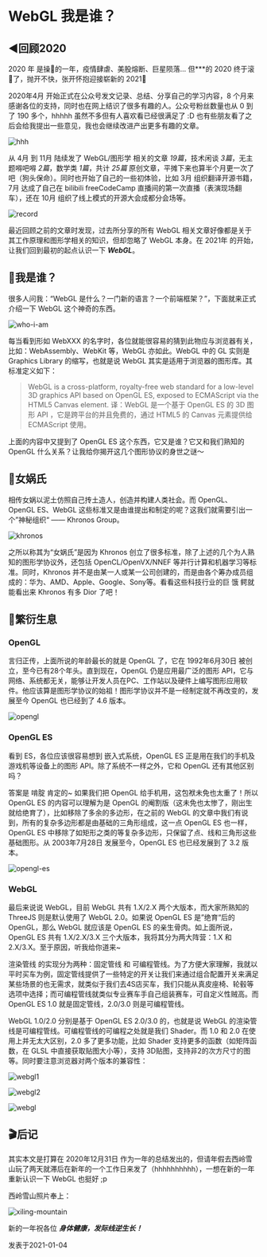 # WebGL 我是谁？

## ◀️回顾2020

2020 年 是操🥚的一年，疫情肆虐、美股熔断、巨星陨落... 但***的 2020 终于滚🥚了，抛开不快，张开怀抱迎接崭新的 2021🎊

2020年4月 开始正式在公众号发文记录、总结、分享自己的学习内容，8 个月来感谢各位的支持，同时也在网上结识了很多有趣的人。公众号粉丝数量也从 0 到了 190 多个，hhhhh 虽然不多但有人喜欢看已经很满足了 :D 也有些朋友看了之后会给我提出一些意见，我也会继续改进产出更多有趣的文章。

![hhh](https://github.com/LiJiahaoCoder/lijiahao.github.io/blob/master/src/assets/articles/webgl/what-is-webgl/hhh.jpeg)

从 4月 到 11月 陆续发了 WebGL/图形学 相关的文章 *19篇*，技术闲谈  *3篇*，无主题嘚吧嘚 *2篇*，数学类 *1篇*，共计 *25篇* 原创文章，平摊下来也算半个月更一次了吧（狗头保命）。同时也开始了自己的一些初体验，比如 3月 组织翻译开源书籍，7月 达成了自己在 bilibili freeCodeCamp 直播间的第一次直播（表演现场翻车），还在 10月 组织了线上模式的开源大会成都分会场等。

![record](https://github.com/LiJiahaoCoder/lijiahao.github.io/blob/master/src/assets/articles/webgl/what-is-webgl/record.png)

最近回顾之前的文章时发现，过去所分享的所有 WebGL 相关文章好像都是关于其工作原理和图形学相关的知识，但却忽略了 WebGL 本身。在 2021年 的开始，让我们回到最初的起点认识一下 ***WebGL***。

## 🧐我是谁？

很多人问我：“WebGL 是什么？一门新的语言？一个前端框架？”，下面就来正式介绍一下 WebGL 这个神奇的东西。

![who-i-am](https://github.com/LiJiahaoCoder/lijiahao.github.io/blob/master/src/assets/articles/webgl/what-is-webgl/who-i-am.jpeg)

每当看到形如 WebXXX 的名字时，各位就能很容易的猜到此物应与浏览器有关，比如：WebAssembly、WebKit 等，WebGL 亦如此。WebGL 中的 GL 实则是 Graphics Library 的缩写，也就是说 WebGL 其实是适用于浏览器的图形库。其标准定义如下：

> WebGL is a cross-platform, royalty-free web standard for a low-level 3D graphics API based on OpenGL ES, exposed to ECMAScript via the HTML5 Canvas element.
译：WebGL 是一个基于 OpenGL ES 的 3D 图形 API ，它是跨平台的并且免费的，通过 HTML5 的 Canvas 元素提供给 ECMAScript 使用。

上面的内容中又提到了 OpenGL ES 这个东西，它又是谁？它又和我们熟知的 OpenGL 什么关系？让我给你揭开这几个图形协议的身世之谜～

## 🐍女娲氏

相传女娲以泥土仿照自己抟土造人，创造并构建人类社会。而 OpenGL、OpenGL ES、WebGL 这些标准又是由谁提出和制定的呢？这我们就需要引出一个”神秘组织“ —— Khronos Group。

![khronos](https://github.com/LiJiahaoCoder/lijiahao.github.io/blob/master/src/assets/articles/webgl/what-is-webgl/khronos.png)

之所以称其为“女娲氏”是因为 Khronos 创立了很多标准，除了上述的几个为人熟知的图形学协议外，还包括 OpenCL/OpenVX/NNEF 等并行计算和机器学习等标准。同时，Khronos 并不是由某一人或某一公司创建的，而是由各个筹办成员组成的：华为、AMD、Apple、Google、Sony等。看看这些科技行业的巨 饿 鳄就能看出来 Khronos 有多 Dior 了吧！

## 👶繁衍生息

### OpenGL

言归正传，上面所说的年龄最长的就是 OpenGL 了，它在 1992年6月30日 被创立，至今已有28个年头。直到现在，OpenGL 仍是应用最广泛的图形 API，它与网络、系统都无关，能够让开发人员在PC、工作站以及硬件上编写图形应用软件。他应该算是图形学协议的始祖！图形学协议并不是一经制定就不再改变的，发展至今 OpenGL 也已经到了 4.6 版本。

![opengl](https://github.com/LiJiahaoCoder/lijiahao.github.io/blob/master/src/assets/articles/webgl/what-is-webgl/opengl.png)

### OpenGL ES

看到 ES，各位应该很容易想到 嵌入式系统，OpenGL ES 正是用在我们的手机及游戏机等设备上的图形 API。除了系统不一样之外，它和 OpenGL 还有其他区别吗？

答案是 啃腚 肯定的~ 如果我们把 OpenGL 给手机用，这包袱未免也太重了！所以 OpenGL ES 的内容可以理解为是 OpenGL 的阉割版（这未免也太惨了，刚出生就给绝育了），比如移除了多余的多边形，在之前的 WebGL 的文章中我们有说到，所有的复杂多边形都是由基础的三角形组成，这一点 OpenGL ES 也一样，OpenGL ES 中移除了如矩形之类的等复杂多边形，只保留了点、线和三角形这些基础图形。从 2003年7月28日 发展至今，OpenGL ES 也已经发展到了 3.2 版本。

![opengl-es](https://github.com/LiJiahaoCoder/lijiahao.github.io/blob/master/src/assets/articles/webgl/what-is-webgl/opengl-es.png)

### WebGL

最后来说说 WebGL，目前 WebGL 共有 1.X/2.X 两个大版本，而大家所熟知的 ThreeJS 则是默认使用了 WebGL 2.0。如果说 OpenGL ES 是”绝育“后的 OpenGL，那么 WebGL 就应该是 OpenGL ES 的亲生骨肉。如上面所说，OpenGL ES 共有 1.X/2.X/3.X 三个大版本，我将其分为两大阵营：1.X 和 2.X/3.X。至于原因，听我给你道来~

渲染管线 的实现分为两种：固定管线 和 可编程管线。为了方便大家理解，我就以平时买车为例，固定管线提供了一些特定的开关让我们来通过组合配置开关来满足某些场景的也无需求，就类似于我们去4S店买车，我们只能从真皮座椅、轮毂等选项中选择；而可编程管线就类似专业赛车手自己组装赛车，可自定义性贼高。而 OpenGL ES 1.0 就是固定管线，2.0/3.0 则是可编程管线。

WebGL 1.0/2.0 分别是基于 OpenGL ES 2.0/3.0 的，也就是说 WebGL 的渲染管线是可编程管线。可编程管线的可编程之处就是我们 Shader。而 1.0 和 2.0 在使用上并无太大区别，2.0 多了更多功能，比如 Shader 支持更多的函数（如矩阵函数，在 GLSL 中直接获取贴图大小等），支持 3D贴图，支持非2的次方尺寸的图等。同时要注意浏览器对两个版本的兼容性：

![webgl1](https://github.com/LiJiahaoCoder/lijiahao.github.io/blob/master/src/assets/articles/webgl/what-is-webgl/webgl1.png)

![webgl2](https://github.com/LiJiahaoCoder/lijiahao.github.io/blob/master/src/assets/articles/webgl/what-is-webgl/webgl2.png)

![webgl](https://github.com/LiJiahaoCoder/lijiahao.github.io/blob/master/src/assets/articles/webgl/what-is-webgl/webgl.png)

## 🎬后记

其实本文是打算在 2020年12月31日 作为一年的总结发出的，但请年假去西岭雪山玩了两天就滞后在新年的一个工作日来发了（hhhhhhhhhh），一想在新的一年重新认识一下 WebGL 也挺好 ;p

西岭雪山照片奉上：

![xiling-mountain](https://github.com/LiJiahaoCoder/lijiahao.github.io/blob/master/src/assets/articles/webgl/what-is-webgl/xiling-mountain.jpeg)

新的一年祝各位 ***身体健康，发际线逆生长！***

发表于2021-01-04
